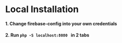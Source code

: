 # Local Installation

#### 1. Change firebase-config into your own credentials

#### 2. Run `php -S localhost:8080 ` in 2 tabs
